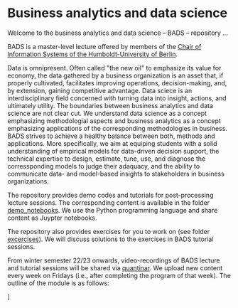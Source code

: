 # Business analytics and data science
Welcome to the business analytics and data science – BADS – repository ...

BADS is a master-level lecture offered by members of the [Chair of Information Systems of the Humboldt-University of Berlin](https://www.wiwi.hu-berlin.de/en/Professorships/bwl/wi/standardseite-en?set_language=en). 

Data is omnipresent. Often called "the new oil" to emphasize its value for economy, the data gathered by a business organization is an asset that, if properly cultivated, facilitates improving operations, decision-making, and, by extension, gaining competitive advantage. Data sciece is an interdisciplinary field concerned with turning data into insight, actions, and ultimately utility. The boundaries between business analytics and data science are not clear cut. We understand data science as a concept emphasizing methodologial aspects and business analytics as a concept emphasizing applications of the corresponding methodologies in business. BADS strives to achieve a healthy balance between both, methods and applications. More specifically, we aim at equiping students with a solid understanding of empirical models for data-driven decision support, the technical expertise to design, estimate, tune, use, and diagnose the corressponding models to judge their adaquacy, and the ability to communicate data- and model-based insights to stakeholders in business organizations. 

The repository provides demo codes and tutorials for post-processing lecture sessions. The corresponding content is available in the folder [demo_notebooks](https://github.com/Humboldt-WI/bads/tree/master/demo_notebooks). We use the Python programming language and share content as Juypter notebooks. 

The repository also provides exercises for you to work on (see folder [excercises](https://github.com/Humboldt-WI/bads/tree/master/exercises)). We will discuss solutions to the exercises in BADS tutorial sessions. 

From winter semester 22/23 onwards, video-recordings of BADS lecture and tutorial sessions will be shared via [quantinar](https://www.quantinar.com/). We upload new content every week on Fridays (i.e., after completing the program of that week). The outline of the module is as follows: <br>

[](https://github.com/Humboldt-WI/bads/blob/master/bads_schedule.png)]
